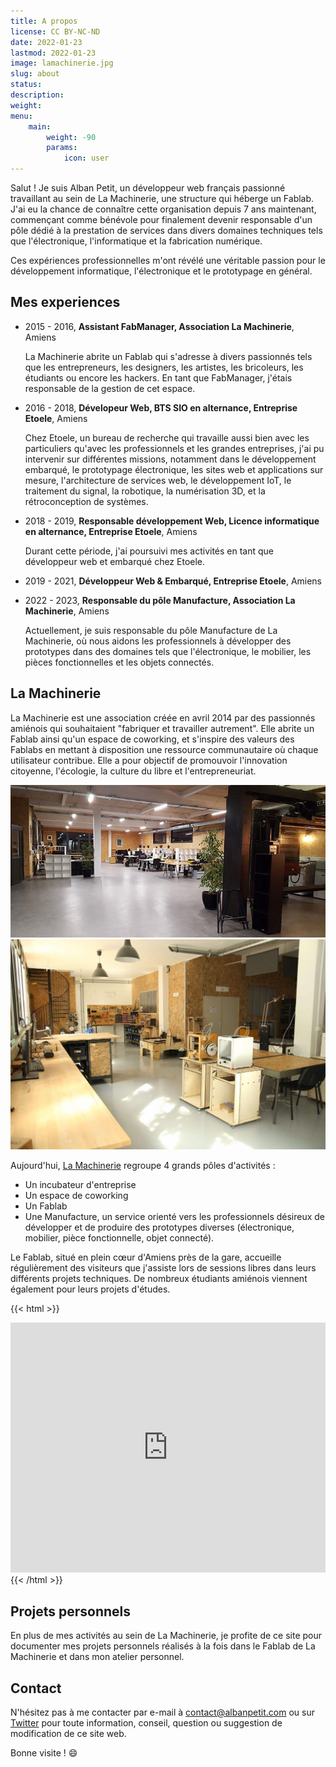 ```yaml
---
title: A propos
license: CC BY-NC-ND
date: 2022-01-23
lastmod: 2022-01-23
image: lamachinerie.jpg
slug: about
status: 
description:
weight: 
menu:
    main: 
        weight: -90
        params:
            icon: user
---
```


Salut ! Je suis Alban Petit, un développeur web français passionné travaillant au sein de La Machinerie, une structure qui héberge un Fablab. J'ai eu la chance de connaître cette organisation depuis 7 ans maintenant, commençant comme bénévole pour finalement devenir responsable d'un pôle dédié à la prestation de services dans divers domaines techniques tels que l'électronique, l'informatique et la fabrication numérique.

Ces expériences professionnelles m'ont révélé une véritable passion pour le développement informatique, l'électronique et le prototypage en général.

## Mes experiences

- 2015 - 2016, **Assistant FabManager, Association La Machinerie**, Amiens

    La Machinerie abrite un Fablab qui s'adresse à divers passionnés tels que les entrepreneurs, les designers, les artistes, les bricoleurs, les étudiants ou encore les hackers. En tant que FabManager, j'étais responsable de la gestion de cet espace.
- 2016 - 2018, **Dévelopeur Web, BTS SIO en alternance, Entreprise Etoele**, Amiens

    Chez Etoele, un bureau de recherche qui travaille aussi bien avec les particuliers qu'avec les professionnels et les grandes entreprises, j'ai pu intervenir sur différentes missions, notamment dans le développement embarqué, le prototypage électronique, les sites web et applications sur mesure, l'architecture de services web, le développement IoT, le traitement du signal, la robotique, la numérisation 3D, et la rétroconception de systèmes.
- 2018 - 2019, **Responsable développement Web, Licence informatique en alternance, Entreprise Etoele**, Amiens
    
    Durant cette période, j'ai poursuivi mes activités en tant que développeur web et embarqué chez Etoele.
- 2019 - 2021, **Développeur Web & Embarqué, Entreprise Etoele**, Amiens
- 2022 - 2023, **Responsable du pôle Manufacture, Association La Machinerie**,  Amiens
    
    Actuellement, je suis responsable du pôle Manufacture de La Machinerie, où nous aidons les professionnels à développer des prototypes dans des domaines tels que l'électronique, le mobilier, les pièces fonctionnelles et les objets connectés.

## La Machinerie

La Machinerie est une association créée en avril 2014 par des passionnés amiénois qui souhaitaient "fabriquer et travailler autrement". Elle abrite un Fablab ainsi qu'un espace de coworking, et s'inspire des valeurs des Fablabs en mettant à disposition une ressource communautaire où chaque utilisateur contribue. Elle a pour objectif de promouvoir l'innovation citoyenne, l'écologie, la culture du libre et l'entrepreneuriat.

![Coworking](coworking.jpeg) ![Fablab](fablab.jpeg)

Aujourd'hui, [La Machinerie](https://lamachinerie.org) regroupe 4 grands pôles d'activités :
- Un incubateur d'entreprise 
- Un espace de coworking
- Un Fablab
- Une Manufacture, un service orienté vers les professionnels désireux de développer et de produire des prototypes diverses (électronique, mobilier, pièce fonctionnelle, objet connecté).

Le Fablab, situé en plein cœur d'Amiens près de la gare, accueille régulièrement des visiteurs que j'assiste lors de sessions libres dans leurs différents projets techniques. De nombreux étudiants amiénois viennent également pour leurs projets d'études.

{{< html >}}
<div class="mapouter">
    <div class="gallery gmap_canvas">
        <iframe style="width: 100%;" height="400" id="gmap_canvas" src="https://maps.google.com/maps?q=1B%20rue%20de%20la%20vall%C3%A9e,%2080000&t=k&z=17&ie=UTF8&iwloc=&output=embed" frameborder="0" scrolling="no" marginheight="0" marginwidth="0"></iframe>
    </div>
</div>
{{< /html >}}

##  Projets personnels

En plus de mes activités au sein de La Machinerie, je profite de ce site pour documenter mes projets personnels réalisés à la fois dans le Fablab de La Machinerie et dans mon atelier personnel. 

## Contact

N'hésitez pas à me contacter par e-mail à contact@albanpetit.com ou sur [Twitter](https://twitter.com/Padh_) pour toute information, conseil, question ou suggestion de modification de ce site web.

Bonne visite ! :smile: